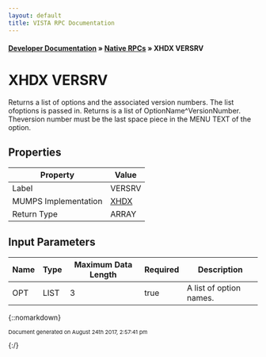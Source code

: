 ```yaml
---
layout: default
title: VISTA RPC Documentation
---
```


#### [Developer Documentation](../index) &#187; [Native RPCs](TableOfContents) &#187; XHDX VERSRV<br/>
# XHDX VERSRV

Returns a list of options and the associated version numbers.  The list ofoptions is passed in.  Returns is a list of OptionName^VersionNumber.  Theversion number must be the last space piece in the MENU TEXT of the option.

## Properties

Property | Value
--- | ---
Label | VERSRV
MUMPS Implementation | [XHDX](http://code.osehra.org/dox/Routine_XHDX_source.html)
Return Type | ARRAY


## Input Parameters

Name | Type | Maximum Data Length | Required | Description
--- | --- | --- | --- | ---
OPT | LIST | 3 | true | A list of option names.



{::nomarkdown} <br/><p style="font-size: 11px">Document generated on August 24th 2017, 2:57:41 pm</p>{:/}
